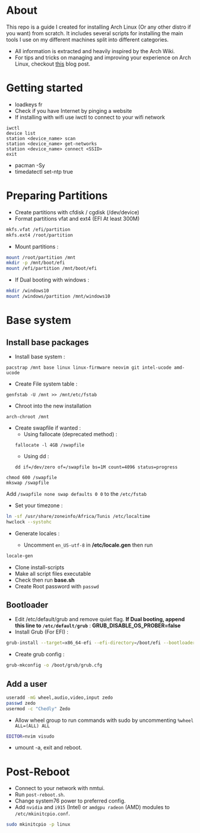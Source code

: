 # About

This repo is a guide I created for installing Arch Linux (Or any other distro if you want) from scratch. It includes several scripts for installing the main tools I use on my different machines split into different categories.

- All information is extracted and heavily inspired by the Arch Wiki.
- For tips and tricks on managing and improving your experience on Arch Linux, checkout [this](https://chedlyzouche.me/blog/arch-linux-tweaks) blog post.

# Getting started

- loadkeys fr
- Check if you have Internet by pinging a website
- If installing with wifi use iwctl to connect to your wifi network

```
iwctl
device list
station <device_name> scan
station <device_name> get-networks
station <device_name> connect <SSID>
exit
```

- pacman -Sy
- timedatectl set-ntp true

# Preparing Partitions

- Create partitions with cfdisk / cgdisk (/dev/device)
- Format partitions vfat and ext4 (EFI At least 300M)

```sh
mkfs.vfat /efi/partition
mkfs.ext4 /root/partition
```

- Mount partitions :

```sh
mount /root/partition /mnt
mkdir -p /mnt/boot/efi
mount /efi/partition /mnt/boot/efi
```

- If Dual booting with windows :

```bash
mkdir /windows10
mount /windows/partition /mnt/windows10
```

# Base system

## Install base packages

- Install base system :

```
pacstrap /mnt base linux linux-firmware neovim git intel-ucode amd-ucode
```

- Create File system table :

```
genfstab -U /mnt >> /mnt/etc/fstab
```

- Chroot into the new installation

```
arch-chroot /mnt
```

- Create swapfile if wanted :
  - Using fallocate (deprecated method) :
  ```
  fallocate -l 4GB /swapfile
  ```
  - Using dd :
  ```
  dd if=/dev/zero of=/swapfile bs=1M count=4096 status=progress
  ```

```
chmod 600 /swapfile
mkswap /swapfile
```

Add `/swapfile none swap defaults 0 0` to the `/etc/fstab`

- Set your timezone :

```sh
ln -sf /usr/share/zoneinfo/Africa/Tunis /etc/localtime
hwclock --systohc
```

- Generate locales :

  - Uncomment `en_US-utf-8` in **/etc/locale.gen** then run

```sh
locale-gen
```

- Clone install-scripts
- Make all script files executable
- Check then run **base.sh**
- Create Root password with `passwd`

## Bootloader

- Edit /etc/default/grub and remove quiet flag. **If Dual booting, append this line to `/etc/default/grub`** : **GRUB_DISABLE_OS_PROBER=false**
- Install Grub (For EFI) :

```sh
grub-install --target=x86_64-efi --efi-directory=/boot/efi --bootloader-id=GRUB
```

- Create grub config :

```sh
grub-mkconfig -o /boot/grub/grub.cfg
```

## Add a user

```sh
useradd -mG wheel,audio,video,input zedo
passwd zedo
usermod -c "Chedly" Zedo
```

- Allow wheel group to run commands with sudo by uncommenting `%wheel ALL=(ALL) ALL`

```sh
EDITOR=nvim visudo
```

- umount -a, exit and reboot.

# Post-Reboot

- Connect to your network with nmtui.
- Run `post-reboot.sh`.
- Change system76 power to preferred config.
- Add `nvidia` and `i915` (Intel) or `amdgpu radeon` (AMD) modules to `/etc/mkinitcpio.conf`.

```sh
sudo mkinitcpio -p linux
```
